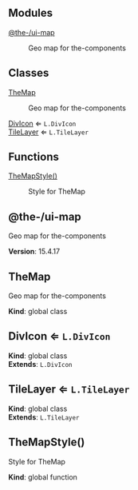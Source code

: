 <!--- Code generated by @the-/script-doc. DO NOT EDIT. -->

## Modules

<dl>
<dt><a href="#module_@the-/ui-map">@the-/ui-map</a></dt>
<dd><p>Geo map for the-components</p>
</dd>
</dl>

## Classes

<dl>
<dt><a href="#TheMap">TheMap</a></dt>
<dd><p>Geo map for the-components</p>
</dd>
<dt><a href="#DivIcon">DivIcon</a> ⇐ <code>L.DivIcon</code></dt>
<dd></dd>
<dt><a href="#TileLayer">TileLayer</a> ⇐ <code>L.TileLayer</code></dt>
<dd></dd>
</dl>

## Functions

<dl>
<dt><a href="#TheMapStyle">TheMapStyle()</a></dt>
<dd><p>Style for TheMap</p>
</dd>
</dl>

<a name="module_@the-/ui-map"></a>

## @the-/ui-map
Geo map for the-components

**Version**: 15.4.17  
<a name="TheMap"></a>

## TheMap
Geo map for the-components

**Kind**: global class  
<a name="DivIcon"></a>

## DivIcon ⇐ <code>L.DivIcon</code>
**Kind**: global class  
**Extends**: <code>L.DivIcon</code>  
<a name="TileLayer"></a>

## TileLayer ⇐ <code>L.TileLayer</code>
**Kind**: global class  
**Extends**: <code>L.TileLayer</code>  
<a name="TheMapStyle"></a>

## TheMapStyle()
Style for TheMap

**Kind**: global function  
